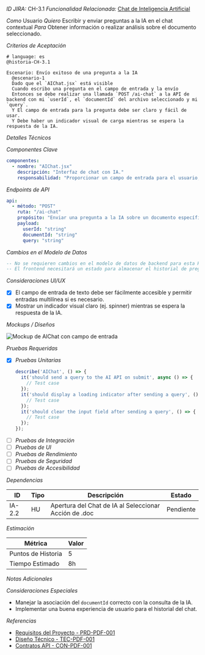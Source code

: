 *ID JIRA:* CH-3.1
*Funcionalidad Relacionada:* [Chat de Inteligencia Artificial](#)

*Como* Usuario
*Quiero* Escribir y enviar preguntas a la IA en el chat contextual
*Para* Obtener información o realizar análisis sobre el documento seleccionado.

*Criterios de Aceptación*
```gherkin
# language: es
@historia-CH-3.1

Escenario: Envío exitoso de una pregunta a la IA
  @escenario-1
  Dado que el `AIChat.jsx` está visible
  Cuando escribo una pregunta en el campo de entrada y la envío
  Entonces se debe realizar una llamada `POST /ai-chat` a la API de backend con mi `userId`, el `documentId` del archivo seleccionado y mi `query`.
  Y El campo de entrada para la pregunta debe ser claro y fácil de usar.
  Y Debe haber un indicador visual de carga mientras se espera la respuesta de la IA.
```

*Detalles Técnicos*

*Componentes Clave*
```yaml
componentes:
  - nombre: "AIChat.jsx"
    descripción: "Interfaz de chat con IA."
    responsabilidad: "Proporcionar un campo de entrada para el usuario, manejar el evento de envío y realizar la llamada a la API `/ai-chat`."
```

*Endpoints de API*
```yaml
api:
  - método: "POST"
    ruta: "/ai-chat"
    propósito: "Enviar una pregunta a la IA sobre un documento específico y recibir una respuesta."
    payload:
      userId: "string"
      documentId: "string"
      query: "string"
```

*Cambios en el Modelo de Datos*
```sql
-- No se requieren cambios en el modelo de datos de backend para esta HU.
-- El frontend necesitará un estado para almacenar el historial de preguntas y respuestas del chat.
```

*Consideraciones UI/UX*
- [x] El campo de entrada de texto debe ser fácilmente accesible y permitir entradas multilínea si es necesario.
- [x] Mostrar un indicador visual claro (ej. spinner) mientras se espera la respuesta de la IA.

*Mockups / Diseños*

![Mockup de AIChat con campo de entrada](link-a-mockup-hu-3.1)

*Pruebas Requeridas*

- [x] *Pruebas Unitarias*
  ```typescript
  describe('AIChat', () => {
    it('should send a query to the AI API on submit', async () => {
      // Test case
    });
    it('should display a loading indicator after sending a query', () => {
      // Test case
    });
    it('should clear the input field after sending a query', () => {
      // Test case
    });
  });
- [ ] *Pruebas de Integración*
- [ ] *Pruebas de UI*
- [ ] *Pruebas de Rendimiento*
- [ ] *Pruebas de Seguridad*
- [ ] *Pruebas de Accesibilidad*

*Dependencias*

| ID | Tipo | Descripción | Estado |
|----|------|-------------|--------|
| IA-2.2 | HU | Apertura del Chat de IA al Seleccionar Acción de .doc | Pendiente |

*Estimación*

| Métrica | Valor |
|---------|-------|
| Puntos de Historia | 5 |
| Tiempo Estimado | 8h |

*Notas Adicionales*

*Consideraciones Especiales*
- Manejar la asociación del `documentId` correcto con la consulta de la IA.
- Implementar una buena experiencia de usuario para el historial del chat.

*Referencias*
- [Requisitos del Proyecto - PRD-PDF-001](.raise/project_requirements.md)
- [Diseño Técnico - TEC-PDF-001](.raise/tech_design.md)
- [Contratos API - CON-PDF-001](.raise/contracts.md)
